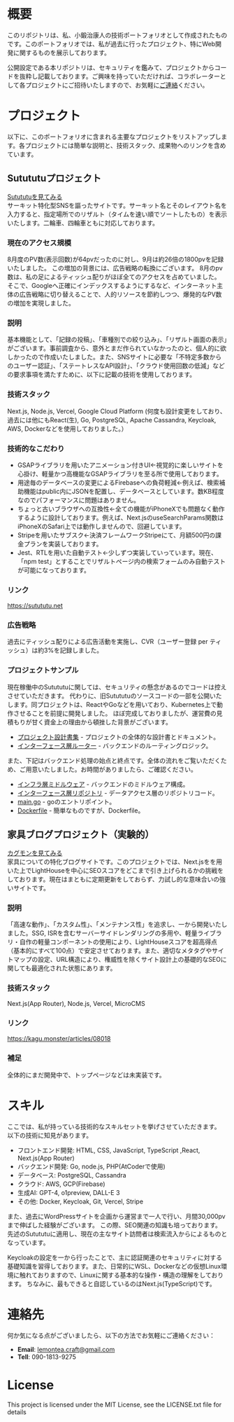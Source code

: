# 概要
このリポジトリは、私、小鍛治康人の技術ポートフォリオとして作成されたものです。このポートフォリオでは、私が過去に行ったプロジェクト、特にWeb開発に関するものを展示しております。

公開設定である本リポジトリは、セキュリティを鑑みて、プロジェクトからコードを抜粋し記載しております。ご興味を持っていただければ、コラボレーターとして各プロジェクトにご招待いたしますので、お気軽に[ご連絡](#連絡先)ください。

# プロジェクト
以下に、このポートフォリオに含まれる主要なプロジェクトをリストアップします。各プロジェクトには簡単な説明と、技術スタック、成果物へのリンクを含めています。

## Sutututuプロジェクト
[Sutututuを見てみる](https://sutututu.net) <br/>
サーキット特化型SNSを謳ったサイトです。サーキット名とそのレイアウト名を入力すると、指定場所でのリザルト（タイムを速い順でソートしたもの）を表示いたします。二輪車、四輪車ともに対応しております。
### 現在のアクセス規模
8月度のPV数(表示回数)が64pvだったのに対し、9月は約26倍の1800pvを記録いたしました。
この増加の背景には、広告戦略の転換にございます。
8月のpv数は、私の足によるティッシュ配りがほぼ全てのアクセスを占めていました。
そこで、Googleへ正確にインデックスするようにするなど、インターネット主体の広告戦略に切り替えることで、人的リソースを節約しつつ、爆発的なPV数の増加を実現しました。
### **説明**
基本機能として、「記録の投稿」、「車種別での絞り込み」、「リザルト画面の表示」がございます。事前調査から、意外とまだ作られていなかったのと、個人的に欲しかったので作成いたしました。また、SNSサイトに必要な「不特定多数からのユーザー認証」、「ステートレスなAPI設計」、「クラウド使用回数の低減」などの要求事項を満たすために、以下に記載の技術を使用しております。
### **技術スタック**
Next.js, Node.js, Vercel, Google Cloud Platform (何度も設計変更をしており、過去には他にもReact(生), Go, PostgreSQL, Apache Cassandra, Keycloak, AWS, Dockerなどを使用しておりました。）
### 技術的なこだわり
 - GSAPライブラリを用いたアニメーション付きUI←視覚的に楽しいサイトを心掛け、軽量かつ高機能なGSAPライブラリを至る所で使用しております。
 - 用途毎のデータベースの変更によるFirebaseへの負荷軽減←例えば、検索補助機能はpublic内にJSONを配置し、データベースとしています。数KB程度なのでパフォーマンスに問題はありません。
 - ちょっと古いブラウザへの互換性←全ての機能がiPhoneXでも問題なく動作するように設計しております。例えば、Next.jsのuseSearchParams関数はiPhoneXのSafari上では動作しませんので、回避しています。
 - Stripeを用いたサブスク←決済フレームワークStripeにて、月額500円の課金プランを実装しております。
 - Jest、RTLを用いた自動テスト←少しずつ実装していっています。現在、「npm test」とすることでリザルトページ内の検索フォームのみ自動テストが可能になっております。
### **リンク**
https://sutututu.net
### **広告戦略**
過去にティッシュ配りによる広告活動を実施し、CVR（ユーザー登録 per ティッシュ）は約3%を記録しました。
### **プロジェクトサンプル**
現在稼働中のSutututuに関しては、セキュリティの懸念があるのでコードは控えさせていただきます。
代わりに、旧Sutututuのソースコードの一部を公開いたします。同プロジェクトは、ReactやGoなどを用いており、Kubernetes上で動作させることを前提に開発しました。
ほぼ完成しておりましたが、運営費の見積もりが甘く資金上の理由から頓挫した背景がございます。
- [プロジェクト設計書集](./project2/docs/) - プロジェクトの全体的な設計書とドキュメント。
- [インターフェース層ルーター](./project2/samples-backend/interface/routers/) - バックエンドのルーティングロジック。

また、下記はバックエンド処理の始点と終点です。全体の流れをご覧いただくため、ご用意いたしました。お時間がありましたら、ご確認ください。

- [インフラ層ミドルウェア](./project2/samples-backend/infrastructure/middleware/) - バックエンドのミドルウェア構成。
- [インターフェース層リポジトリ](./project2/samples-backend/interface/repositories/) - データアクセス層のリポジトリコード。
- [main.go](./project2/samples-backend/main.go) - goのエントリポイント。
- [Dockerfile](./project2/samples-backend/Dockerfile) - 簡単なものですが、Dockerfile。


## 家具ブログプロジェクト（実験的）
[カグモンを見てみる](https://kagu.monster/articles/08018) <br/>
家具についての特化ブログサイトです。このプロジェクトでは、Next.jsをを用いた上でLightHouseを中心にSEOスコアをどこまで引き上げられるかの挑戦をしております。現在はまともに定期更新をしておらず、力試し的な意味合いの強いサイトです。
### **説明**
「高速な動作」、「カスタム性」、「メンテナンス性」を追求し、一から開発いたしました。SSG, ISRを含むサーバーサイドレンダリングの多用や、軽量ライブラリ・自作の軽量コンポーネントの使用により、LightHouseスコアを超高得点（基本的にすべて100点）で安定させております。また、適切なメタタグやサイトマップの設定、URL構造により、権威性を除くサイト設計上の基礎的なSEOに関しても最適化された状態にあります。
### **技術スタック**
Next.js(App Router), Node.js, Vercel, MicroCMS
### **リンク**
https://kagu.monster/articles/08018
### **補足**
全体的にまだ開発中で、トップページなどは未実装です。


# スキル
ここでは、私が持っている技術的なスキルセットを挙げさせていただきます。
以下の技術に知見があります。
- フロントエンド開発: HTML, CSS, JavaScript, TypeScript ,React, Next.js(App Router)
- バックエンド開発: Go, node.js, PHP(AtCoderで使用)
- データベース: PostgreSQL, Cassandra
- クラウド: AWS, GCP(Firebase)
- 生成AI: GPT-4, o1preview, DALL-E 3
- その他: Docker, Keycloak, Git, Vercel, Stripe

また、過去にWordPressサイトを企画から運営まで一人で行い、月間30,000pvまで伸ばした経験がございます。
この際、SEO関連の知識も培っております。先述のSutututuに適用し、現在の主なサイト訪問者は検索流入からによるものとなっています。

Keycloakの設定を一から行ったことで、主に認証関連のセキュリティに対する基礎知識を習得しております。また、日常的にWSL、Dockerなどの仮想Linux環境に触れておりますので、Linuxに関する基本的な操作・構造の理解をしております。
ちなみに、最もできると自認しているのはNext.js(TypeScript)です。

# 連絡先
何か気になる点がございましたら、以下の方法でお気軽にご連絡ください：
- **Email**: [lemontea.craft@gmail.com](mailto:lemontea.craft@gmail.com)
- **Tell**: 090-1813-9275

# License
This project is licensed under the MIT License, see the LICENSE.txt file for details

